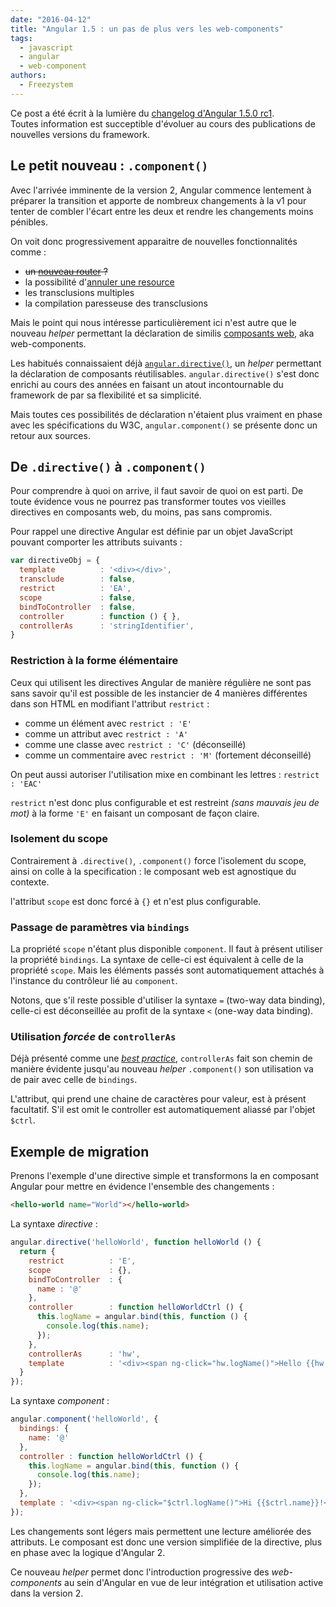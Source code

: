 ```yaml
---
date: "2016-04-12"  
title: "Angular 1.5 : un pas de plus vers les web-components"  
tags:
  - javascript
  - angular
  - web-component  
authors:
  - Freezystem
---
```


Ce post a été écrit à la lumière du 
[changelog d'Angular 1.5.0 rc1](https://github.com/angular/angular.js/blob/master/CHANGELOG.md#150-rc1-quantum-fermentation-2016-01-15).  
Toutes information est succeptible d'évoluer au cours des publications de 
nouvelles versions du framework.

## Le petit nouveau : `.component()`

Avec l'arrivée imminente de la version 2, Angular commence lentement à préparer la
transition et apporte de nombreux changements à la v1 pour tenter de 
combler l'écart entre les deux et rendre les changements moins pénibles.  

On voit donc progressivement apparaitre de nouvelles fonctionnalités comme :
 - ~~un [nouveau router](https://angular.github.io/router/) ?~~ 
 - la possibilité d'[annuler une resource](https://docs.angularjs.org/api/ngResource/service/$resource#cancelling-requests)
 - les transclusions multiples
 - la compilation paresseuse des transclusions

Mais le point qui nous intéresse particulièrement ici n'est autre que 
le nouveau _helper_ permettant la déclaration de similis 
[composants web](https://fr.wikipedia.org/wiki/Composants_web), aka web-components.

Les habitués connaissaient déjà [`angular.directive()`](https://docs.angularjs.org/api/ng/service/$compile), 
un _helper_ permettant la déclaration de composants réutilisables. 
`angular.directive()` s'est donc enrichi au cours des années en faisant un atout 
incontournable du framework de par sa flexibilité et sa simplicité.  

Mais toutes ces possibilités de déclaration n'étaient plus vraiment en phase avec 
les spécifications du W3C, `angular.component()` se présente donc un retour aux sources.

## De `.directive()` à `.component()`

Pour comprendre à quoi on arrive, il faut savoir de quoi on est parti.
De toute évidence vous ne pourrez pas transformer toutes vos vieilles directives
en composants web, du moins, pas sans compromis. 

Pour rappel une directive Angular est définie par un objet JavaScript pouvant comporter
les attributs suivants :

```js
var directiveObj = {
  template          : '<div></div>',
  transclude        : false,
  restrict          : 'EA',
  scope             : false,
  bindToController  : false,
  controller        : function () { },
  controllerAs      : 'stringIdentifier',
}
```

### Restriction à la forme élémentaire

Ceux qui utilisent les directives Angular de manière régulière ne sont pas sans savoir 
qu'il est possible de les instancier de 4 manières différentes dans son HTML en
modifiant l'attribut `restrict` :
 - comme un élément avec `restrict : 'E'`
 - comme un attribut avec `restrict : 'A'`
 - comme une classe avec `restrict : 'C'` (déconseillé)
 - comme un commentaire avec `restrict : 'M'` (fortement déconseillé)

On peut aussi autoriser l'utilisation mixe en combinant les lettres : `restrict : 'EAC'`

`restrict` n'est donc plus configurable et est restreint _(sans mauvais jeu de mot)_ 
à la forme `'E'` en faisant un composant de façon claire.

### Isolement du scope

Contrairement à `.directive()`, `.component()` force l'isolement du scope, 
ainsi on colle à la specification : le composant web est agnostique du contexte.

l'attribut `scope` est donc forcé à `{}` et n'est plus configurable.

### Passage de paramètres via `bindings`

La propriété `scope` n'étant plus disponible `component`. Il faut à présent utiliser la propriété `bindings`. La syntaxe de celle-ci est équivalent à celle de la propriété `scope`. Mais les éléments passés sont automatiquement attachés à l'instance du contrôleur lié au `component`.

Notons, que s'il reste possible d'utiliser la syntaxe `=` (two-way data binding), celle-ci est déconseillée au profit de la syntaxe `<` (one-way data binding).

### Utilisation _forcée_ de `controllerAs`

Déjà présenté comme une _[best practice](https://toddmotto.com/digging-into-angulars-controller-as-syntax/)_,
`controllerAs` fait son chemin de manière évidente jusqu'au nouveau _helper_ 
`.component()` son utilisation va de pair avec celle de `bindings`.

L'attribut, qui prend une chaine de caractères pour valeur, est à présent facultatif. 
S'il est omit le controller est automatiquement aliassé par l'objet `$ctrl`.

## Exemple de migration

Prenons l'exemple d'une directive simple et transformons la en composant Angular pour
mettre en évidence l'ensemble des changements :

```html
<hello-world name="World"></hello-world>
```

La syntaxe _directive_ :

```js
angular.directive('helloWorld', function helloWorld () {
  return {
    restrict          : 'E',
    scope             : {},
    bindToController  : {
      name : '@'
    },
    controller        : function helloWorldCtrl () {
      this.logName = angular.bind(this, function () {
        console.log(this.name);
      });
    },
    controllerAs      : 'hw',
    template          : '<div><span ng-click="hw.logName()">Hello {{hw.name}}!</span></div>'
  }
});
```

La syntaxe _component_ :

```js
angular.component('helloWorld', {
  bindings: {
    name: '@'
  },
  controller : function helloWorldCtrl () {
    this.logName = angular.bind(this, function () {
      console.log(this.name);
    });
  },
  template : '<div><span ng-click="$ctrl.logName()">Hi {{$ctrl.name}}!</span></div>'
});
```

Les changements sont légers mais permettent une lecture améliorée des attributs.
Le composant est donc une version simplifiée de la directive, plus en phase avec 
la logique d'Angular 2.

Ce nouveau _helper_ permet donc l'introduction progressive des _web-components_ au
sein d'Angular en vue de leur intégration et utilisation active dans la version 2.
